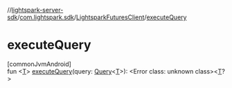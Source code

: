 //[lightspark-server-sdk](../../../index.md)/[com.lightspark.sdk](../index.md)/[LightsparkFuturesClient](index.md)/[executeQuery](execute-query.md)

# executeQuery

[commonJvmAndroid]\
fun &lt;[T](execute-query.md)&gt; [executeQuery](execute-query.md)(query: [Query](../../com.lightspark.sdk.requester/-query/index.md#-168528822%2FExtensions%2F1046503175)&lt;[T](execute-query.md)&gt;): &lt;Error class: unknown class&gt;&lt;[T](execute-query.md)?&gt;
